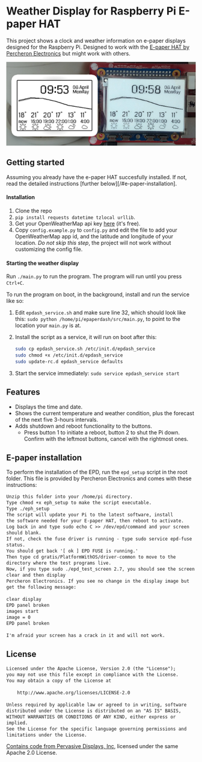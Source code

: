 
Weather Display for Raspberry Pi E-paper HAT
===

This project shows a clock and weather information on e-paper displays designed for the Raspberry Pi.
Designed to work with the [E-paper HAT by Percheron Electronics][percheron] but might work with others.

![The E-paper Display](preview.jpg)

## Getting started

Assuming you already have the e-paper HAT succesfully installed. If not, read the detailed instructions [further below][/#e-paper-installation].

#### Installation

1. Clone the repo
2. `pip install requests datetime tzlocal urllib`.
3. Get your OpenWeatherMap api key [here][openweather] (it's free).
4. Copy `config.example.py` to `config.py` and edit the file to add your OpenWeatherMap app id, and the latitude and longitude of your location. *Do not skip this step*, the project will not work without customizing the config file.

#### Starting the weather display

Run `./main.py` to run the program. The program will run until you press `Ctrl+C`.

To run the program on boot, in the background, install and run the service like so:

1. Edit `epdash_service.sh` and make sure line 32, which should look like this: `sudo python /home/pi/epaperdash/src/main.py`, to point to the location your `main.py` is at.
2. Install the script as a service, it will run on boot after this:

	```bash
	sudo cp epdash_service.sh /etc/init.d/epdash_service
	sudo chmod +x /etc/init.d/epdash_service
	sudo update-rc.d epdash_service defaults
	```

3. Start the service immediately: `sudo service epdash_service start`


## Features

- Displays the time and date.
- Shows the current temperature and weather condition, plus the forecast of the next five 3-hours intervals.
- Adds shutdown and reboot functionality to the buttons.
	- Press button 1 to initiate a reboot, button 2 to shut the Pi down. Confirm with the leftmost buttons, cancel with the rightmost ones.


## E-paper installation

To perform the installation of the EPD, run the `epd_setup` script in the root folder. This file is provided by Percheron Electronics and comes with these instructions:

```
Unzip this folder into your /home/pi directory.
Type chmod +x eph_setup to make the script executable.
Type ./eph_setup
The script will update your Pi to the latest software, install
the software needed for your E-paper HAT, then reboot to activate.
Log back in and type sudo echo C >> /dev/epd/command and your screen should blank.
If not, check the fuse driver is running - type sudo service epd-fuse status.
You should get back '[ ok ] EPD FUSE is running.'
Then type cd gratis/PlatformWithOS/driver-common to move to the directory where the test programs live.
Now, if you type sudo ./epd_test_screen 2.7, you should see the screen clear and then display
Percheron Electronics. If you see no change in the display image but get the following message:

clear display
EPD panel broken
images start
image = 0
EPD panel broken

I'm afraid your screen has a crack in it and will not work. 
```


## License

```
Licensed under the Apache License, Version 2.0 (the "License");
you may not use this file except in compliance with the License.
You may obtain a copy of the License at

    http://www.apache.org/licenses/LICENSE-2.0

Unless required by applicable law or agreed to in writing, software
distributed under the License is distributed on an "AS IS" BASIS,
WITHOUT WARRANTIES OR CONDITIONS OF ANY KIND, either express or implied.
See the License for the specific language governing permissions and
limitations under the License.
```

[Contains code from Pervasive Displays, Inc][epdpy], licensed under the same Apache 2.0 License. 


[percheron]: http://www.percheron-electronics.uk/shop/e-paper-hat/
[openweather]: https://openweathermap.org/appid
[epdpy]: src/EPD.py
